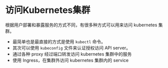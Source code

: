 # 访问Kubernetes集群

根据用户部署和暴露服务的方式不同，有很多种方式可以用来访问 kubernetes 集群。

* 最简单也是最直接的方式是使用 `kubectl` 命令。
* 其次可以使用 `kubeconfig` 文件来认证授权访问 API server。
* 通过各种 proxy 经过端口转发访问 kubernetes 集群中的服务
* 使用 Ingress，在集群外访问 kubernetes 集群内的 service


